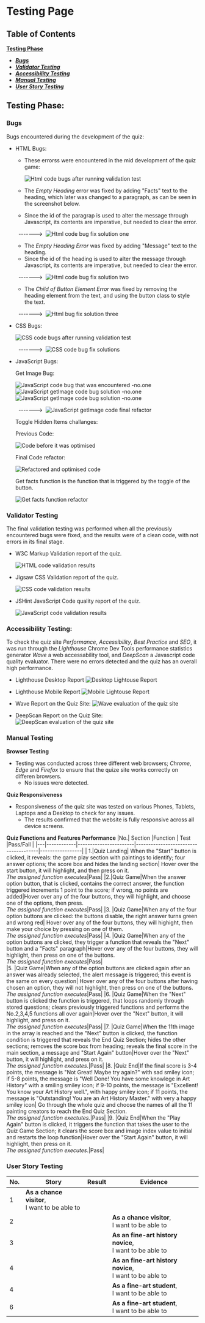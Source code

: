 # Testing Page
## Table of Contents
 [**Testing Phase**](#testing-phase)
  * [***Bugs***](#bugs)
  * [***Validator Testing***](#validator-testing)
  * [***Accessibility Testing***](#accessibility-testing)
  * [***Manual Testing***](#manual-testing)
  * [***User Story Testing***](#user-story-testing)

## **Testing Phase:**
### **Bugs**
Bugs encountered during the development of the quiz:

  - HTML Bugs:
    - These errorss were encountered in the mid development of the quiz game:

      ![Html code bugs after running validation test](docs/testing-screenshots/html_midcheck_error.jpg)

    - The *Empty Heading* error was fixed by adding "Facts" text to the heading, which later was changed to a paragraph, as can be seen in the screenshot below.
    - Since the id of the paragrap is used to alter the message through Javascript, its contents are imperative, but needed to clear the error.

     &nbsp;&nbsp;------->&nbsp;&nbsp;![Html code bug fix solution one](docs/testing-screenshots/html_error_fix2.jpg)

    - The *Empty Heading Error* was fixed by adding "Message" text to the heading.
    - Since the id of the heading is used to alter the message through Javascript, its contents are imperative, but needed to clear the error.

     &nbsp;&nbsp;------->&nbsp;&nbsp;![Html code bug fix solution two](docs/testing-screenshots/html_error_fix.jpg)

    - The *Child of Button Element Error* was fixed by removing the heading element from the text, and using the button class to style the text.
    
     &nbsp;&nbsp;------->&nbsp;&nbsp;![Html bug fix solution three](docs/testing-screenshots/html_error_fix3.jpg)

  - CSS Bugs:

    ![CSS code bugs after running validation test](docs/testing-screenshots/css_midcheck_errors.jpg)

    &nbsp;&nbsp;------->&nbsp;&nbsp;![CSS code bug fix solutions](docs/testing-screenshots/css_error_fix.jpg)

  - JavaScript Bugs:
    
    Get Image Bug:

    ![JavaScript code bug that was encountered -no.one](docs/testing-screenshots/javascript_error_one.jpg)
    ![JavaScript getImage code bug solution -no.one](docs/testing-screenshots/js_get_image_error.jpg)
    ![JavaScript getImage code bug solution -no.one](docs/testing-screenshots/js_geimage_error.jpg)

    &nbsp;&nbsp;------->&nbsp;&nbsp;![JavaScript getImage code final refactor](docs/testing-screenshots/js_getimage_fix.jpg)

    Toggle Hidden Items challanges:

     Previous Code:

      ![Code before it was optimised](docs/testing-screenshots/js_toggleerror_fix1.jpg)

     Final Code refactor:

      ![Refactored and optimised code](docs/testing-screenshots/js_toggle_fix.jpg)

     Get facts function is the function that is triggered by the toggle of the button.

      ![Get facts function refactor](docs/testing-screenshots/js_getfact_refactor.jpg)

### **Validator Testing**
  The final validation testing was performed when all the previously encountered bugs were fixed, and the results were of a clean code, with not errors in its final stage.

  - W3C Markup Validation report of the quiz.

    ![HTML code validation results](docs/testing-screenshots/html_final_validation.jpg)

  - Jigsaw CSS Validation report of the quiz.

    ![CSS code validation results](docs/testing-screenshots/css_final_validation.jpg)

  - JSHint JavaScript Code quality report of the quiz.

    ![JavaScript code validation results](docs/testing-screenshots//jshint_final_scan.jpg)

### **Accessibility Testing:**
To check the quiz site *Performance*, *Accessibility*, *Best Practice* and *SEO*, it was run through the *Lighthouse* Chrome Dev Tools performance statistics generator *Wave* a web accessability tool, and *DeepScan* a Javascript code quality evaluator.
There were no errors detected and the quiz has an overall high performance.
 
 - Lighthouse Desktop Report
  ![Desktop Lightouse Report](docs/testing-screenshots/lighthouse_desktop.jpg)

 - Lighthouse Mobile Report
  ![Mobile Lightouse Report](docs/testing-screenshots/lighthouse_mobile.jpg)

 - Wave Report on the Quiz Site:
  ![Wave evaluation of the quiz site](docs/testing-screenshots/wave_scan.jpg)

- DeepScan Report on the Quiz Site:
  ![DeepScan evaluation of the quiz site](docs/testing-screenshots/final_deepscan.jpg)
  
### **Manual Testing**
 **Browser Testing** 
  - Testing was conducted across three different web browsers; *Chrome*, *Edge* and *Firefox* to ensure that the quize site works correctly on differen browsers. 
    - No issues were detected.

 **Quiz Responsiveness**
 - Responsiveness of the quiz site was tested on various Phones, Tablets, Laptops and a Desktop to check for any issues. 
    - The results confirmed that the website is fully responsive across all device screens. 
 
 **Quiz Functions and Features Performance** 
|No.| Section    |Function               | Test                                 |Pass/Fail        |
|---|------------|-----------------------|--------------------------------------|-----------------|
| 1.|Quiz Landing| When the "Start" button is clicked, it reveals: the game play section with paintings to identify; four answer options; the score box and hides the landing section| Hover over the start button, it will highlight, and then press on it.<br>*The assigned function executes*|Pass|
|2.|Quiz Game|When the answer option button, that is clicked, contains the correct answer, the function triggered increments 1 point to the score; if wrong, no points are added|Hover over any of the four buttons, they will highlight, and choose one of the options, then press.<br>*The assigned function executes*|Pass| 
|3. |Quiz Game|When any of the four option buttons are clicked: the buttons disable, the right answer turns green and wrong red| Hover over any of the four buttons, they will highight, then make your choice by pressing on one of them.<br>*The assigned function executes*|Pass|
|4. |Quiz Game|When any of the option buttons are clicked, they trigger a function that reveals the "Next" button and a "Facts" paragraph|Hover over any of the four buttons, they will highlight, then press on one of the buttons.<br>*The assigned function executes*|Pass|  
|5. |Quiz Game|When any of the option buttons are clicked again after an answer was already selected, the alert message is triggered; this event is the same on every question| Hover over any of the four buttons after having chosen an option, they will not highlight, then press on one of the buttons.<br> *The assigned function executes*|Pass|
|6. |Quiz Game|When the "Next" button is clicked the function is triggered, that loops randomly through stored questions; clears previously triggered functions and performs the No.2,3,4,5 functions all over again|Hover over the "Next" button, it will highlight, and press on it.<br>*The assigned function executes*|Pass|
|7. |Quiz Game|When the 11th image in the array is reached and the "Next" button is clicked, the function condition is triggered that reveals the End Quiz Section; hides the other sections; removes the score box from heading; reveals the final score in the main section, a message and "Start Again" button|Hover over the "Next" button, it will highlight, and press on it.<br> *The assigned function executes.*|Pass|
|8. |Quiz End|If the final score is 3-4 points, the message is "Not Great! Maybe try again?" with sad smiley icon; if 5-8 points, the message is "Well Done! You have some knowlege in Art History" with a smiling smiley icon; if 9-10 points, the message is "Excellent! You know your Art History well.", with happy smiley icon; if 11 points, the message is "Outstanding! You are an Art History Master." with very a happy smiley icon| Go through the whole quiz and choose the names of all the 11 painting creators to reach the End Quiz Section.<br> *The assigned function exectutes.*|Pass|
|9. |Quiz End|When the "Play Again" button is clicked, it triggers the function that takes the user to the Quiz Game Section; it clears the score box and image index value to initial and restarts the loop function|Hover over the "Start Again" button, it will highlight, then press on it.<br> *The assigned function executes*.|Pass|

### **User Story Testing**
|No.|Story                |Result|Evidence                                            |
|---|---------------------|------|----------------------------------------------------|
|1  |  **As a chance visitor**, <br> I want to be able to     |      |                  |
|2  |      |      |**As a chance visitor**, <br> I want to be able to         |
|3  |      ||**As an fine-art history novice**, <br> I want to be able to         |
|4  |      ||**As an fine-art history novice**, <br> I want to be able to         |
|4  |      ||**As a fine-art student**, <br> I want to be able to                 |
|6  |      ||**As a fine-art student**, <br> I want to be able to                 |

